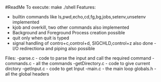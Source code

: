 #ReadMe
To execute:
make
./shell
Features:
  - builtin commands like ls,pwd,echo,cd,fg,bg,jobs,setenv,unsetenv
  implemented
  - kjob and overkill, two other commands also implemented
  - Background and Foreground Process creation possible
  - quit only when quit is typed
  - signal handling of contro+c,control+d,
  SIGCHLD,control+z also done
  -I/O redirectiona and piping also possible

Files:
    -parse.c - code to parse the input and call the required command
    -commands.c - all the commands 
    -getDirectory.c - code to give current dirctory
    -getInput.c - code to get Input 
    -main.c - the main loop 
    globals.h - all the global headers
    
